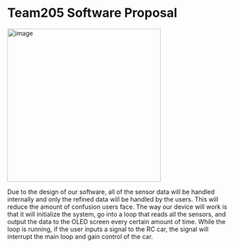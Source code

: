 # Team205 Software Proposal
<img width="349" alt="image" src="https://github.com/WhoWaWay/WhoWaWay.github.io/assets/157083035/ec53985a-6aaa-4fc3-89f5-307cb7af0d75">

Due to the design of our software, all of the sensor data will be handled internally and only the refined data will be handled by the users. This will reduce the amount of confusion users face. The way our device will work is that it will initialize the system, go into a loop that reads all the sensors, and output the data to the OLED screen every certain amount of time. While the loop is running, if the user inputs a signal to the RC car, the signal will interrupt the main loop and gain control of the car.
